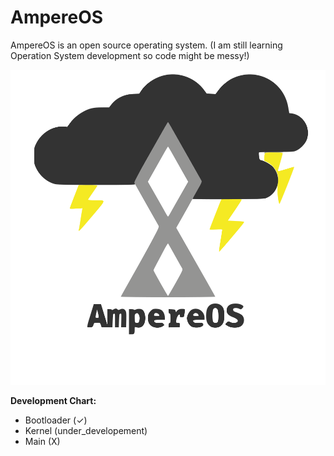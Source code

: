 # AmpereOS
AmpereOS is an open source operating system. 
(I am still learning Operation System development so code might be messy!)

![ampereos_icon](https://github.com/Nabir14/AmpereOS/blob/main/aos_icon.svg)

**Development Chart:**
- Bootloader (✓)
- Kernel (under_developement)
- Main (X)
